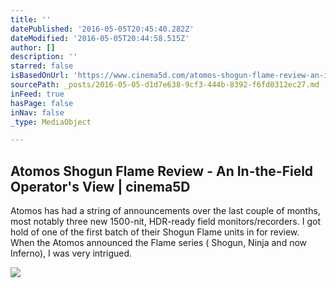 ```yaml
---
title: ''
datePublished: '2016-05-05T20:45:40.282Z'
dateModified: '2016-05-05T20:44:58.515Z'
author: []
description: ''
starred: false
isBasedOnUrl: 'https://www.cinema5d.com/atomos-shogun-flame-review-an-in-the-field-operators-view/'
sourcePath: _posts/2016-05-05-d1d7e638-9cf3-444b-8392-f6fd0312ec27.md
inFeed: true
hasPage: false
inNav: false
_type: MediaObject

---
```

<article style=""><h1>Atomos Shogun Flame Review - An In-the-Field Operator's View | cinema5D</h1><p>Atomos has had a string of announcements over the last couple of months, most notably three new 1500-nit, HDR-ready field monitors/recorders. I got hold of one of the first batch of their Shogun Flame units in for review. When the Atomos announced the Flame series ( Shogun, Ninja and now Inferno), I was very intrigued.</p><img src="https://www.cinema5d.com/wp-content/uploads/2016/04/Shogun_Flame_Review_4.jpg" /></article>